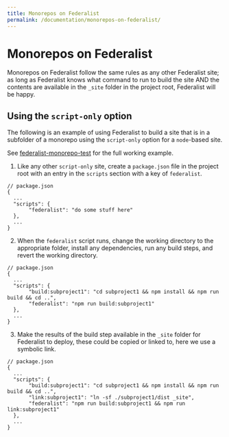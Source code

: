 ```yaml
---
title: Monorepos on Federalist
permalink: /documentation/monorepos-on-federalist/
---
```


# Monorepos on Federalist

Monorepos on Federalist follow the same rules as any other Federalist site; as long as Federalist knows what command to run to build the site AND the contents are available in the `_site` folder in the project root, Federalist will be happy.

## Using the `script-only` option

The following is an example of using Federalist to build a site that is in a subfolder of a monorepo using the `script-only` option for a `node`-based site.

See [federalist-monorepo-test](https://github.com/18F/federalist-monorepo-test) for the full working example.

1. Like any other `script-only` site, create a `package.json` file in the project root with an entry in the `scripts` section with a key of `federalist`.
```
// package.json
{
  ...
  "scripts": {
       "federalist": "do some stuff here"
  },
  ...
}
```

2. When the `federalist` script runs, change the working directory to the appropriate folder, install any dependencies, run any build steps, and revert the working directory.
```
// package.json
{
  ...
  "scripts": {
       "build:subproject1": "cd subproject1 && npm install && npm run build && cd ..",
       "federalist": "npm run build:subproject1"
  },
  ...
}
```

3. Make the results of the build step available in the `_site` folder for Federalist to deploy, these could be copied or linked to, here we use a symbolic link.
```
// package.json
{
  ...
  "scripts": {
       "build:subproject1": "cd subproject1 && npm install && npm run build && cd ..",
       "link:subproject1": "ln -sf ./subproject1/dist _site",
       "federalist": "npm run build:subproject1 && npm run link:subproject1"
  },
  ...
}
```
